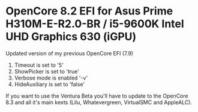 # OpenCore 8.2 EFI for Asus Prime H310M-E-R2.0-BR / i5-9600K Intel UHD Graphics 630 (iGPU)
<p>Updated version of my previous OpenCore EFI (7.9)</p>

1. Timeout is set to '5'
2. ShowPicker is set to 'true'
3. Verbose mode is enabled '-v'
4. HideAuxiliary is set to 'false'

<p>If you want to use the Ventura Beta you'll have to update to the OpenCore 8.3 and all it's main kexts (Lilu, Whatevergreen, VirtualSMC and AppleALC).</p>
